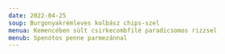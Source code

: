 ```yaml
---
date: 2022-04-25
soup: Burgonyakrémleves kolbász chips-szel
menua: Kemencében sült csirkecombfilé paradicsomos rizzsel
menub: Spenótos penne parmezánnal
---
```

